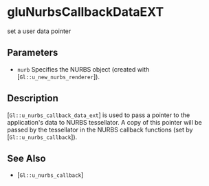 # gluNurbsCallbackDataEXT
set a user data pointer

## Parameters
- `nurb`
  Specifies the NURBS object (created with
  [`Gl::u_new_nurbs_renderer`]).

## Description
[`Gl::u_nurbs_callback_data_ext`] is used to pass a pointer to the
  application's data to NURBS tessellator. A copy of this pointer will
  be passed by the tessellator in the NURBS callback functions (set by
  [`Gl::u_nurbs_callback`]).

## See Also
- [`Gl::u_nurbs_callback`]

